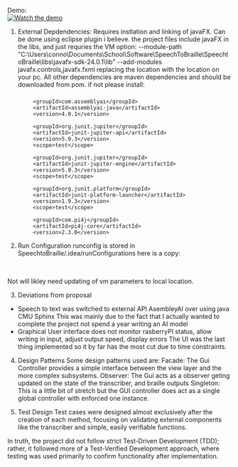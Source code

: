 Demo:  
	[![Watch the demo](https://img.youtube.com/vi/suyXls2QUo0/0.jpg)](https://www.youtube.com/watch?v=suyXls2QUo0)


1. External Depdendencies:
Requires instlation and linking of javaFX. Can be done using eclipse plugin i believe.
the project files include javaFX in the libs, and just requries the VM option:
--module-path "C:\Users\conno\Documents\School\Software\SpeechToBraille\SpeechtoBraille\libs\javafx-sdk-24.0.1\lib" --add-modules javafx.controls,javafx.fxml 
replacing the location with the location on your pc.
All other dependencies are maven dependencies and should be downloaded from pom. if not please install:
###
    		<groupId>com.assemblyai</groupId>
    		<artifactId>assemblyai-java</artifactId>
    		<version>4.0.1</version>

     		<groupId>org.junit.jupiter</groupId>
       		<artifactId>junit-jupiter-api</artifactId>
       		<version>5.9.3</version>
      	    <scope>test</scope>

            <groupId>org.junit.jupiter</groupId>
            <artifactId>junit-jupiter-engine</artifactId>
            <version>5.9.3</version>
            <scope>test</scope>

            <groupId>org.junit.platform</groupId>
            <artifactId>junit-platform-launcher</artifactId>
            <version>1.9.3</version>
            <scope>test</scope>

  	        <groupId>com.pi4j</groupId>
  	        <artifactId>pi4j-core</artifactId>
  	        <version>2.3.0</version>

2. Run Configuration
runconfig is stored in SpeechtoBraille/.idea/runConfigurations
here is a copy:
<component name="ProjectRunConfigurationManager">
  <configuration default="false" name="main" type="Application" factoryName="Application">
    <option name="MAIN_CLASS_NAME" value="speech.Controller" />
    <module name="SpeechToBraille" />
    <option name="VM_PARAMETERS" value="--module-path &quot;C:\Users\conno\Documents\School\Software\SpeechToBraille\SpeechtoBraille\libs\javafx-sdk-24.0.1\lib&quot; --add-modules javafx.controls,javafx.fxml " />
    <method v="2">
      <option name="Make" enabled="true" />
    </method>
  </configuration>
</component>

Not will likley need updating of vm parameters to local location.

3. Deviations from proposal

* Speech to text was switched to external API AsembleyAI over using java CMU Sphinx 
  This was mainly due to the fact that I actually wanted to complete the project not spend a year writing an AI model
* Graphical User interface does not monitor rasberryPI status, allow writing in input, adjust output speed, display errors
  The UI was the last thing implemented so it by far has the most cut due to time constraints.

4. Design Patterns
Some design patterns used are:
Facade:
	The Gui Controller provides a simple interface between the view layer and the more complex subsystems.
Observer:
	The Gui acts as a observer geting updated on the state of the transcriber, and braille outputs
Singleton:
	This is a little bit of stretch but the GUI controller does act as a single global controller with enforced one instance.

5. Test Design
Test cases were designed almost exclusively after the creation of each method, focusing on validating external components like the transcriber and simple, easily verifiable functions.

In truth, the project did not follow strict Test-Driven Development (TDD); rather, it followed more of a Test-Verified Development approach, where testing was used primarily to confirm functionality after implementation.

